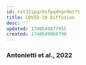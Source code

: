 ```yaml
---
id: rxt32ipqr0sfpq4hgn9btft
title: COVID-19 Diffusion
desc: ''
updated: 1740549877955
created: 1740549866799
---
```



### Antonietti et al., 2022